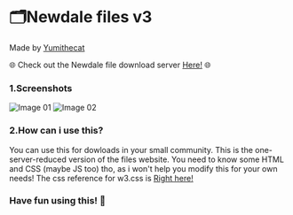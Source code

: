# 🗂️Newdale files v3
Made by <a href="https://newdale.net">Yumithecat</a>

🌐 Check out the Newdale file download server <a href="https://newdale.net">Here!</a> 🌐

<h3><b>1.Screenshots</b></h3>


<img src="https://cdn.discordapp.com/attachments/882162600425693234/919996187715723274/unknown.png" alt="Image 01">


<img src="https://cdn.discordapp.com/attachments/882162600425693234/919997036030459974/unknown.png" alt="Image 02">


<h3><b>2.How can i use this?</b></h3>
You can use this for dowloads in your small community. This is the one-server-reduced version of the files website. You need to know some HTML and CSS (maybe JS too) tho, as i won't help you modify this for your own needs! The css reference for w3.css is <a href="https://www.w3schools.com/w3css/default.asp">Right here!</a>

<h3>Have fun using this! 🎉</h3>


